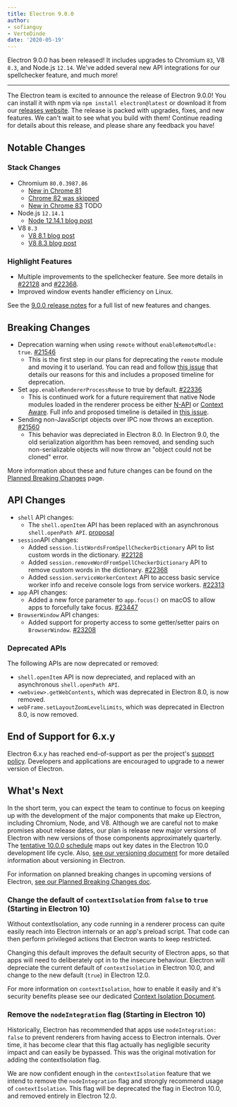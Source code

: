 ```yaml
---
title: Electron 9.0.0
author:
- sofianguy
- VerteDinde
date: '2020-05-19'
---
```


Electron 9.0.0 has been released! It includes upgrades to Chromium `83`, V8 `8.3`, and Node.js `12.14`. We've added several new API integrations for our spellchecker feature, and much more!

---

The Electron team is excited to announce the release of Electron 9.0.0! You can install it with npm via `npm install electron@latest` or download it from our [releases website](https://electronjs.org/releases/stable). The release is packed with upgrades, fixes, and new features. We can't wait to see what you build with them! Continue reading for details about this release, and please share any feedback you have!

## Notable Changes

### Stack Changes

* Chromium `80.0.3987.86`
    * [New in Chrome 81](https://developers.google.com/web/updates/2020/04/nic81)
    * [Chrome 82 was skipped](https://chromereleases.googleblog.com/2020/03/chrome-and-chrome-os-release-updates.html)
    * [New in Chrome 83]() TODO
* Node.js `12.14.1`
    * [Node 12.14.1 blog post](https://nodejs.org/en/blog/release/v12.14.1/)
* V8 `8.3`
    * [V8 8.1 blog post](https://v8.dev/blog/v8-release-81)
    * [V8 8.3 blog post](https://v8.dev/blog/v8-release-83)

### Highlight Features

* Multiple improvements to the spellchecker feature. See more details in [#22128](https://github.com/electron/electron/pull/22128) and [#22368](https://github.com/electron/electron/pull/22368).
* Improved window events handler efficiency on Linux.

See the [9.0.0 release notes](https://github.com/electron/electron/releases/tag/v9.0.0) for a full list of new features and changes.

## Breaking Changes

* Deprecation warning when using `remote` without `enableRemoteModle: true`. [#21546](https://github.com/electron/electron/pull/21546)
    * This is the first step in our plans for deprecating the `remote` module and moving it to userland. You can read and follow [this issue](https://github.com/electron/electron/issues/21408) that details our reasons for this and includes a proposed timeline for deprecation.
* Set `app.enableRendererProcessReuse` to true by default. [#22336](https://github.com/electron/electron/pull/22336) 
    * This is continued work for a future requirement that native Node modules loaded in the renderer process be either [N-API](https://nodejs.org/api/n-api.html) or [Context Aware](https://nodejs.org/api/addons.html#addons_context_aware_addons). Full info and proposed timeline is detailed in [this issue](https://github.com/electron/electron/issues/18397).
* Sending non-JavaScript objects over IPC now throws an exception. [#21560](https://github.com/electron/electron/pull/21560)
    * This behavior was depreciated in Electron 8.0. In Electron 9.0, the old serialization algorithm has been removed, and sending such non-serializable objects will now throw an "object could not be cloned" error.

More information about these and future changes can be found on the [Planned Breaking Changes](https://github.com/electron/electron/blob/master/docs/breaking-changes.md) page.

## API Changes

* `shell` API changes:
   * The `shell.openItem` API has been replaced with an asynchronous `shell.openPath API`. [proposal](https://github.com/electron/governance/blob/master/wg-api/spec-documents/shell-openitem.md)
* `session`API changes:
   * Added `session.listWordsFromSpellCheckerDictionary` API to list custom words in the dictionary. [#22128](https://github.com/electron/electron/pull/22128)
   * Added `session.removeWordFromSpellCheckerDictionary` API to remove custom words in the dictionary. [#22368](https://github.com/electron/electron/pull/22368)
   * Added `session.serviceWorkerContext` API to access basic service worker info and receive console logs from service workers. [#22313](https://github.com/electron/electron/pull/22313)
* `app` API changes:
   * Added a new force parameter to `app.focus()` on macOS to allow apps to forcefully take focus. [#23447](https://github.com/electron/electron/pull/23447)
* `BrowserWindow` API changes:
   * Added support for property access to some getter/setter pairs on `BrowserWindow`. [#23208](https://github.com/electron/electron/pull/23208)

### Deprecated APIs

The following APIs are now deprecated or removed:

* `shell.openItem` API is now depreciated, and replaced with an asynchronous `shell.openPath API`.
* `<webview>.getWebContents`, which was deprecated in Electron 8.0, is now removed.
* `webFrame.setLayoutZoomLevelLimits`, which was deprecated in Electron 8.0, is now removed.


## End of Support for 6.x.y

Electron 6.x.y has reached end-of-support as per the project's
[support policy](https://electronjs.org/docs/tutorial/support#supported-versions).
Developers and applications are encouraged to upgrade to a newer version of Electron.

## What's Next

In the short term, you can expect the team to continue to focus on keeping up with the development of the major components that make up Electron, including Chromium, Node, and V8. Although we are careful not to make promises about release dates, our plan is release new major versions of Electron with new versions of those components approximately quarterly. The [tentative 10.0.0 schedule](https://electronjs.org/docs/tutorial/electron-timelines) maps out key dates in the Electron 10.0 development life cycle. Also, [see our versioning document](https://electronjs.org/docs/tutorial/electron-versioning) for more detailed information about versioning in Electron.

For information on planned breaking changes in upcoming versions of Electron, [see our Planned Breaking Changes doc](https://github.com/electron/electron/blob/master/docs/breaking-changes.md).


### Change the default of `contextIsolation` from `false` to `true` (Starting in Electron 10)

Without contextIsolation, any code running in a renderer process can quite easily reach into Electron internals or an app's preload script. That code can then perform privileged actions that Electron wants to keep restricted.

Changing this default improves the default security of Electron apps, so that apps will need to deliberately opt in to the insecure behaviour. Electron will depreciate the current default of `contextIsolation` in Electron 10.0, and change to the new default (`true`) in Electron 12.0.

For more information on `contextIsolation`, how to enable it easily and it's security benefits please see our dedicated [Context Isolation Document](https://github.com/electron/electron/blob/master/docs/tutorial/context-isolation.md).

### Remove the `nodeIntegration` flag (Starting in Electron 10)

Historically, Electron has recommended that apps use `nodeIntegration: false` to prevent renderers from having access to Electron internals. Over time, it has become clear that this flag actually has negligible security impact and can easily be bypassed. This was the original motivation for adding the contextIsolation flag.

We are now confident enough in the `contextIsolation` feature that we intend to remove the `nodeIntegration` flag and strongly recommend usage of `contextIsolation`. This flag will be deprecated the flag in Electron 10.0, and removed entirely in Electron 12.0.

